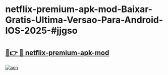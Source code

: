 # netflix-premium-apk-mod-Baixar-Gratis-Ultima-Versao-Para-Android-IOS-2025-#jjgso

# <h2><a href="https://ainizakaria.my?title=netflix-premium-apk-mod&ref=24M">🔗👉 🔴 netflix-premium-apk-mod</a></h2>

[![acn](https://github.com/user-attachments/assets/0f9c940e-d8b0-45ae-aac7-cd30a18b3e1c)](https://ainizakaria.my?title=netflix-premium-apk-mod&ref=24M)

